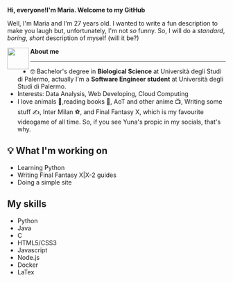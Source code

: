**Hi, everyone!I'm Maria. Welcome to my GitHub**

Well, I'm Maria and I'm 27 years old.
I wanted to write a fun description to make you laugh but, unfortunately, I'm not _so_ funny.
So, I will do a _standard_, _boring_, _short_ description of myself (will it be?)

<img src="http://www.ffbegif.com/Yuna/210000205%20Idle.png" align="left" width="50" height="50"> **About me**

<hr></hr>

- 🤓 Bachelor's degree in **Biological Science** at Università degli Studi di Palermo, actually I'm a **Software Engineer student** at Università degli Studi di Palermo.
- Interests: Data Analysis, Web Developing, Cloud Computing 
- I love animals 🐶,reading books 📖, AoT and other anime 📺, Writing some stuff ✍️, Inter Milan ⚽, and Final Fantasy X, which is my favourite videogame of all time. So, if you see Yuna's propic in my socials, that's why.

## 💡 What I'm working on
  - Learning Python
  - Writing Final Fantasy X|X-2 guides
  - Doing a simple site

## My skills
- Python
- Java
- C
- HTML5/CSS3
- Javascript
- Node.js
- Docker
- LaTex
